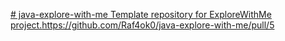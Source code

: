 [# java-explore-with-me
Template repository for ExploreWithMe project.](https://github.com/Raf4ok0/java-explore-with-me/pull/5)https://github.com/Raf4ok0/java-explore-with-me/pull/5
